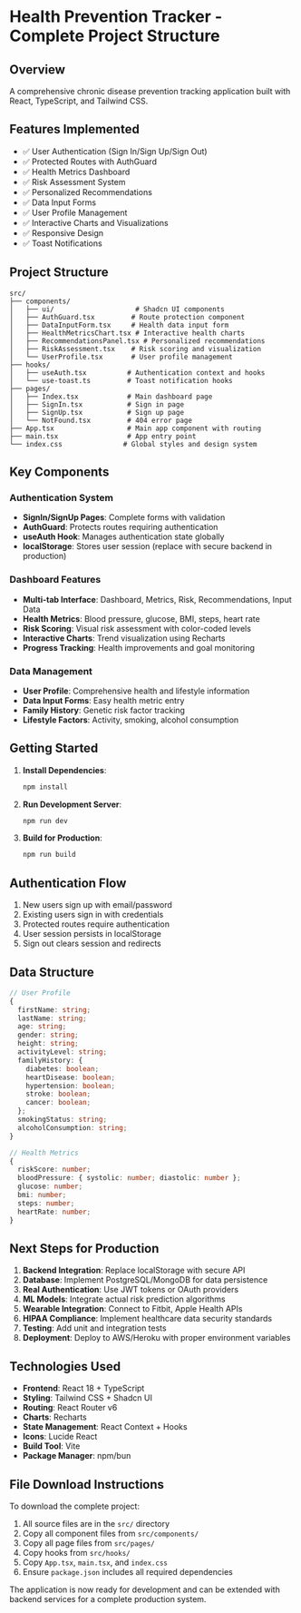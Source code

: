 
# Health Prevention Tracker - Complete Project Structure

## Overview
A comprehensive chronic disease prevention tracking application built with React, TypeScript, and Tailwind CSS.

## Features Implemented
- ✅ User Authentication (Sign In/Sign Up/Sign Out)
- ✅ Protected Routes with AuthGuard
- ✅ Health Metrics Dashboard
- ✅ Risk Assessment System
- ✅ Personalized Recommendations
- ✅ Data Input Forms
- ✅ User Profile Management
- ✅ Interactive Charts and Visualizations
- ✅ Responsive Design
- ✅ Toast Notifications

## Project Structure
```
src/
├── components/
│   ├── ui/                    # Shadcn UI components
│   ├── AuthGuard.tsx         # Route protection component
│   ├── DataInputForm.tsx     # Health data input form
│   ├── HealthMetricsChart.tsx # Interactive health charts
│   ├── RecommendationsPanel.tsx # Personalized recommendations
│   ├── RiskAssessment.tsx    # Risk scoring and visualization
│   └── UserProfile.tsx       # User profile management
├── hooks/
│   ├── useAuth.tsx          # Authentication context and hooks
│   └── use-toast.ts         # Toast notification hooks
├── pages/
│   ├── Index.tsx            # Main dashboard page
│   ├── SignIn.tsx           # Sign in page
│   ├── SignUp.tsx           # Sign up page
│   └── NotFound.tsx         # 404 error page
├── App.tsx                  # Main app component with routing
├── main.tsx                 # App entry point
└── index.css               # Global styles and design system
```

## Key Components

### Authentication System
- **SignIn/SignUp Pages**: Complete forms with validation
- **AuthGuard**: Protects routes requiring authentication
- **useAuth Hook**: Manages authentication state globally
- **localStorage**: Stores user session (replace with secure backend in production)

### Dashboard Features
- **Multi-tab Interface**: Dashboard, Metrics, Risk, Recommendations, Input Data
- **Health Metrics**: Blood pressure, glucose, BMI, steps, heart rate
- **Risk Scoring**: Visual risk assessment with color-coded levels
- **Interactive Charts**: Trend visualization using Recharts
- **Progress Tracking**: Health improvements and goal monitoring

### Data Management
- **User Profile**: Comprehensive health and lifestyle information
- **Data Input Forms**: Easy health metric entry
- **Family History**: Genetic risk factor tracking
- **Lifestyle Factors**: Activity, smoking, alcohol consumption

## Getting Started

1. **Install Dependencies**:
   ```bash
   npm install
   ```

2. **Run Development Server**:
   ```bash
   npm run dev
   ```

3. **Build for Production**:
   ```bash
   npm run build
   ```

## Authentication Flow
1. New users sign up with email/password
2. Existing users sign in with credentials
3. Protected routes require authentication
4. User session persists in localStorage
5. Sign out clears session and redirects

## Data Structure
```typescript
// User Profile
{
  firstName: string;
  lastName: string;
  age: string;
  gender: string;
  height: string;
  activityLevel: string;
  familyHistory: {
    diabetes: boolean;
    heartDisease: boolean;
    hypertension: boolean;
    stroke: boolean;
    cancer: boolean;
  };
  smokingStatus: string;
  alcoholConsumption: string;
}

// Health Metrics
{
  riskScore: number;
  bloodPressure: { systolic: number; diastolic: number };
  glucose: number;
  bmi: number;
  steps: number;
  heartRate: number;
}
```

## Next Steps for Production
1. **Backend Integration**: Replace localStorage with secure API
2. **Database**: Implement PostgreSQL/MongoDB for data persistence
3. **Real Authentication**: Use JWT tokens or OAuth providers
4. **ML Models**: Integrate actual risk prediction algorithms
5. **Wearable Integration**: Connect to Fitbit, Apple Health APIs
6. **HIPAA Compliance**: Implement healthcare data security standards
7. **Testing**: Add unit and integration tests
8. **Deployment**: Deploy to AWS/Heroku with proper environment variables

## Technologies Used
- **Frontend**: React 18 + TypeScript
- **Styling**: Tailwind CSS + Shadcn UI
- **Routing**: React Router v6
- **Charts**: Recharts
- **State Management**: React Context + Hooks
- **Icons**: Lucide React
- **Build Tool**: Vite
- **Package Manager**: npm/bun

## File Download Instructions
To download the complete project:
1. All source files are in the `src/` directory
2. Copy all component files from `src/components/`
3. Copy all page files from `src/pages/`
4. Copy hooks from `src/hooks/`
5. Copy `App.tsx`, `main.tsx`, and `index.css`
6. Ensure `package.json` includes all required dependencies

The application is now ready for development and can be extended with backend services for a complete production system.
